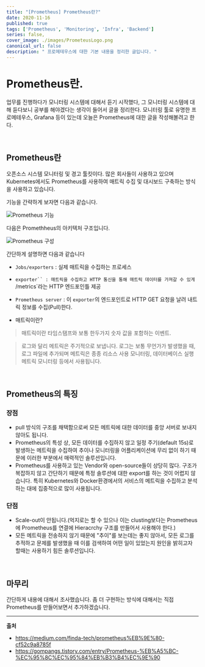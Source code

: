 ```yaml
---
title: "[Prometheus] Prometheus란?"
date: 2020-11-16
published: true
tags: ['Prometheus', 'Monitoring', 'Infra', 'Backend']
series: false,
cover_image: ./images/PrometeusLogo.png
canonical_url: false
description: " 프로메테우스에 대한 기본 내용을 정리한 글입니다. "
---
```


# Prometheus란.

업무를 진행하다가 모니터링 시스템에 대해서 듣기 시작했다, 그 모니터링 시스템에 대해 듣다보니 공부를 해야겠다는 생각이 들어서 글을 정리한다. 모니터링 툴로 유명한 프로메테우스, Grafana 등이 있는데 오늘은 Prometheus에 대한 글을 작성해볼려고 한다.

<br/>

## Prometheus란

오픈소스 시스템 모니터링 및 경고 툴킷이다. 많은 회사들이 사용하고 있으며 Kubernetes에서도 Prometheus를 사용하여 매트릭 수집 및 대시보드 구축하는 방식을 사용하고 있습니다.

기능을 간략하게 보자면 다음과 같습니다.


![Prometheus 기능](https://user-images.githubusercontent.com/42582516/99261592-4389ae00-2860-11eb-8d93-ce2817cdc70e.png)


다음은 Promethheus의 아키텍처 구조입니다.

![Prometheus 구성](https://user-images.githubusercontent.com/42582516/99261600-46849e80-2860-11eb-87ba-7d573b45dba8.png)


간단하게 설명하면 다음과 같습니다

- `Jobs/exporters` : 실제 매트릭을 수집하는 프로세스
- `exporter`` : 매트릭을 수집하고 HTTP 통신을 통해 매트릭 데이터를 가져갈 수 있게 `/metrics`라는 HTTP 엔드포인틀 제공
- `Prometheus server` : 이 `exporter`의 엔드포인트로 HTTP GET 요청을 날려 내트릭 정보를 수집(Pull)한다.

- 매트릭이란?

> 매트릭이란 타임스탬프와 보통 한두가지 숫자 값을 포함하는 이벤트. 

> 로그와 달리 메트릭은 주기적으로 보냅니다. 로그는 보통 무언가가 발생했을 때, 로그 파일에 추가되며 메트릭은 종종 리소스 사용 모니터링, 데이터베이스 실행 메트릭 모니터링 등에서 사용됩니다.

<br/>

## Prometheus의 특징

### 장점

- pull 방식의 구조를 채택함으로써 모든 메트릭에 대한 데이터를 중앙 서버로 보내지않아도 됩니다.
- Prometheus의 특성 상, 모든 데이터를 수집하지 않고 일정 주기(default 15s)로 발생하는 메트릭을 수집하여 추이나 모니터링을 어플리케이션에 무리 없이 하기 때문에 이러한 부분에서 매력적인 솔루션입니다.
- Prometheus를 사용하고 있는 Vendor와 open-source들이 상당히 많다. 구조가 복잡하지 않고 간단하기 때문에 특정 솔루션에 대한 export를 하는 것이 어렵지 않습니다. 특히 Kubernetes와 Docker환경에서의 서비스의 메트릭을 수집하고 분석하는 대에 집중적으로 많이 사용됩니다.

### 단점

- Scale-out이 안됩니다.(억지로는 할 수 있으나 이는 clusting보다는 Prometheus에 Prometheus를 연결에 Hieracrchy 구조를 만들어서 사용해야 한다.)
- 모든 메트릭을 전송하지 않기 때문에 "추이"를 보는데는 좋지 않아서, 모든 로그를 추적하고 문제를 발생했을 때 이를 검색하여 어떤 일이 있었는지 원인을 밝히고자 할때는 사용하기 힘든 솔루션입니다.

<br/>

## 마무리

간단하게 내용에 대해서 조사했습니다. 좀 더 구현하는 방식에 대해서는 직접 Prometheus를 만들어보면서 추가하겠습니다.

---
**출처**
- https://medium.com/finda-tech/prometheus%EB%9E%80-cf52c9a8785f
- https://gompangs.tistory.com/entry/Prometheus-%EB%A5%BC-%EC%95%8C%EC%95%84%EB%B3%B4%EC%9E%90


